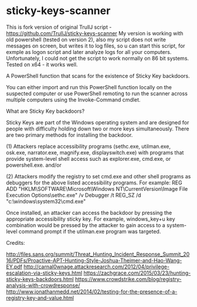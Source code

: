 # sticky-keys-scanner
This is fork version of original TrullJ script - https://github.com/TrullJ/sticky-keys-scanner
My version is working with old powershell (tested on version 2), also my script does not write messages on screen, but writes it to log files, so u can start this script, for exmple as logon script and later analyze logs for all your computers. Unfortunately, I could not get the script to work normally on 86 bit systems. Tested on x64 - it works well.

A PowerShell function that scans for the existence of Sticky Key backdoors.

You can either import and run this PowerShell function locally on the suspected computer
or use PowerShell remoting to run the scanner across multiple computers using the Invoke-Command
cmdlet.

What are Sticky Key backdoors?

Sticky Keys are part of the Windows operating system and are designed for people with difficulty
holding down two or more keys simultaneously.  There are two primary methods for installing the backdoor.

(1) Attackers replace accessibility programs (sethc.exe, utilman.exe, osk.exe, narrator.exe, magnify.exe, 
displayswitch.exe) with programs that provide system-level shell access such as explorer.exe, cmd.exe, 
or powershell.exe. and/or

(2) Attackers modify the registry to set cmd.exe and other shell programs as debuggers for the above listed
accessibility programs.  For example:  REG ADD "HKLM\SOFTWARE\Microsoft\Windows NT\CurrentVersion\Image File
Execution Options\sethc.exe" /v Debugger /t REG_SZ /d "c:\windows\system32\cmd.exe"

Once installed, an attacker can access the backdoor by pressing the appropriate accessibility sticky key.
For example, windows_key+u key combination would be pressed by the attacker to gain access to a system-level command 
prompt if the utilman.exe program was targeted.

Credits:

http://files.sans.org/summit/Threat_Hunting_Incident_Response_Summit_2016/PDFs/Proactive-APT-Hunting-Style-Joshua-Theimer-and-Hao-Wang-EY.pdf
http://carnal0wnage.attackresearch.com/2012/04/privilege-escalation-via-sticky-keys.html
https://zachgrace.com/2015/03/23/hunting-sticky-keys-backdoors.html
https://www.crowdstrike.com/blog/registry-analysis-with-crowdresponse/
http://www.jonathanmedd.net/2014/02/testing-for-the-presence-of-a-registry-key-and-value.html
